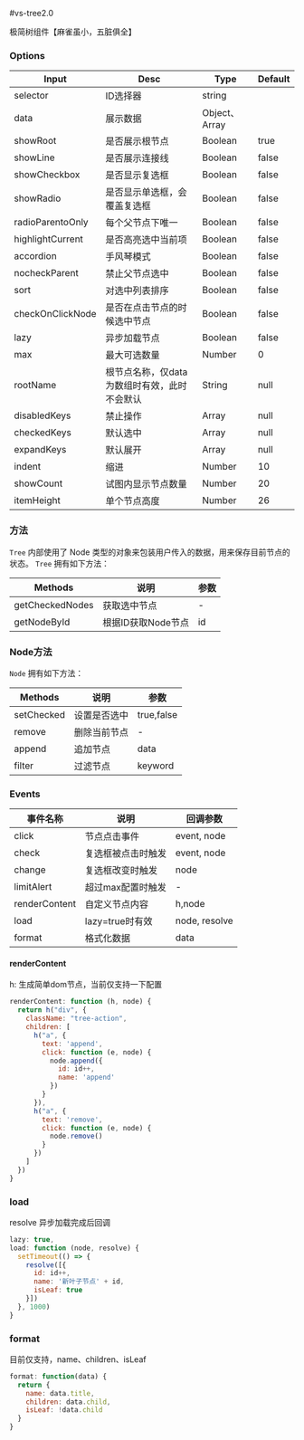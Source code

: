 #vs-tree2.0

极简树组件【麻雀虽小，五脏俱全】


### Options

| Input            | Desc                           | Type           | Default |
| ---------------- | ------------------------------ | -------------- | ------- |
| selector         | ID选择器                       | string         |         |
| data             | 展示数据                       | Object、 Array |         |
| showRoot         | 是否展示根节点                 | Boolean        | true    |
| showLine         | 是否展示连接线                 | Boolean        | false   |
| showCheckbox     | 是否显示复选框                 | Boolean        | false   |
| showRadio        | 是否显示单选框，会覆盖复选框   | Boolean        | false   |
| radioParentoOnly | 每个父节点下唯一               | Boolean        | false   |
| highlightCurrent | 是否高亮选中当前项             | Boolean        | false   |
| accordion        | 手风琴模式                     | Boolean        | false   |
| nocheckParent    | 禁止父节点选中                 | Boolean        | false   |
| sort             | 对选中列表排序                 | Boolean        | false   |
| checkOnClickNode | 是否在点击节点的时候选中节点   | Boolean        | false   |
| lazy             | 异步加载节点                   | Boolean        | false   |
| max              | 最大可选数量                   | Number         | 0       |
| rootName         | 根节点名称，仅data为数组时有效，此时不会默认 | String         | null    |
| disabledKeys     | 禁止操作                       | Array          | null    |
| checkedKeys      | 默认选中                       | Array          | null    |
| expandKeys       | 默认展开                       | Array          | null    |
| indent           | 缩进                           | Number         | 10      |
| showCount        | 试图内显示节点数量             | Number         | 20      |
| itemHeight       | 单个节点高度                   | Number         | 26      |


### 方法
`Tree` 内部使用了 Node 类型的对象来包装用户传入的数据，用来保存目前节点的状态。
`Tree` 拥有如下方法：

| Methods         | 说明               | 参数 |
| --------------- | ------------------ | ---- |
| getCheckedNodes | 获取选中节点       | -    |
| getNodeById     | 根据ID获取Node节点 | id   |

### Node方法
`Node` 拥有如下方法：

| Methods    | 说明         | 参数       |
| ---------- | ------------ | ---------- |
| setChecked | 设置是否选中 | true,false |
| remove     | 删除当前节点 | -          |
| append     | 追加节点     | data       |
| filter     | 过滤节点     | keyword    |

### Events
| 事件名称      | 说明               | 回调参数      |
| ------------- | ------------------ | ------------- |
| click         | 节点点击事件       | event, node   |
| check         | 复选框被点击时触发 | event, node   |
| change        | 复选框改变时触发   | node          |
| limitAlert    | 超过max配置时触发  | -             |
| renderContent | 自定义节点内容     | h,node        |
| load          | lazy=true时有效    | node, resolve |
| format        | 格式化数据         | data          |

#### renderContent

h: 生成简单dom节点，当前仅支持一下配置

```js
renderContent: function (h, node) {
  return h("div", {
    className: "tree-action",
    children: [
      h("a", {
        text: 'append',
        click: function (e, node) {
          node.append({
            id: id++,
            name: 'append'
          })
        }
      }),
      h("a", {
        text: 'remove',
        click: function (e, node) {
          node.remove()
        }
      })
    ]
  })
}
```

### load

resolve 异步加载完成后回调

```js
lazy: true,
load: function (node, resolve) {
  setTimeout(() => {
    resolve([{
      id: id++,
      name: '新叶子节点' + id,
      isLeaf: true
    }])
  }, 1000)
}
```

### format

目前仅支持，name、children、isLeaf

```js
format: function(data) {
  return {
    name: data.title,
    children: data.child,
    isLeaf: !data.child
  }
}
```